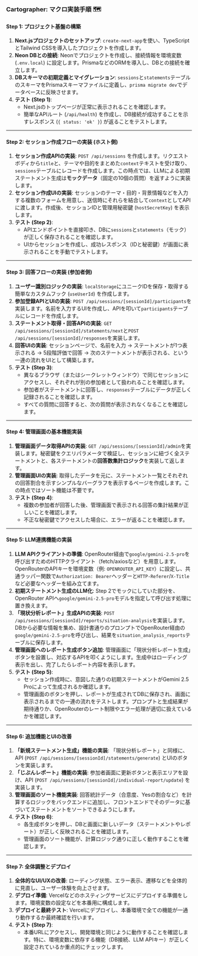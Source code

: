 ### Cartographer: マクロ実装手順 🗺️

#### Step 1: プロジェクト基盤の構築
1.  **Next.jsプロジェクトのセットアップ**: `create-next-app`を使い、TypeScriptとTailwind CSSを導入したプロジェクトを作成します。
2.  **Neon DBとの接続**: Neonでプロジェクトを作成し、接続情報を環境変数 (`.env.local`) に設定します。PrismaなどのORMを導入し、DBとの接続を確立します。
3.  **DBスキーマの初期定義とマイグレーション**: `sessions`と`statements`テーブルのスキーマをPrismaスキーマファイルに定義し、`prisma migrate dev`でデータベースに反映させます。
4.  **テスト (Step 1)**:
    * Next.jsのトップページが正常に表示されることを確認します。
    * 簡単なAPIルート (`/api/health`) を作成し、DB接続が成功することを示すレスポンス (`{ status: 'ok' }`) が返ることをテストします。

---

#### Step 2: セッション作成フローの実装 (ホスト側)
1.  **セッション作成APIの実装**: `POST /api/sessions` を作成します。リクエストボディから`title`と、テーマや目的をまとめた`context`テキストを受け取り、`sessions`テーブルにレコードを作成します。この時点では、LLMによる初期ステートメント生成は**モックデータ**（固定の10個の質問）を返すように実装します。
2.  **セッション作成UIの実装**: セッションのテーマ・目的・背景情報などを入力する複数のフォームを用意し、送信時にそれらを結合して`context`としてAPIに渡します。作成後、セッションIDと管理用秘密鍵 (`hostSecretKey`) を表示します。
3.  **テスト (Step 2)**:
    * APIエンドポイントを直接叩き、DBに`sessions`と`statements`（モック）が正しく保存されることを確認します。
    * UIからセッションを作成し、成功レスポンス（IDと秘密鍵）が画面に表示されることを手動でテストします。

---

#### Step 3: 回答フローの実装 (参加者側)
1.  **ユーザー識別ロジックの実装**: `localStorage`にユニークIDを保存・取得する簡単なカスタムフック (`useUserId`) を作成します。
2.  **参加登録APIとUIの実装**: `POST /api/sessions/[sessionId]/participants`を実装します。名前を入力するUIを作成し、APIを叩いて`participants`テーブルにレコードを作成します。
3.  **ステートメント取得・回答APIの実装**: `GET /api/sessions/[sessionId]/statements/next`と`POST /api/sessions/[sessionId]/responses`を実装します。
4.  **回答UIの実装**: セッションページで、名前を入力 → ステートメントが1つ表示される → 5段階評価で回答 → 次のステートメントが表示される、という一連の流れをUIとして構築します。
5.  **テスト (Step 3)**:
    * 異なるブラウザ（またはシークレットウィンドウ）で同じセッションにアクセスし、それぞれが別の参加者として扱われることを確認します。
    * 参加者がステートメントに回答し、`responses`テーブルにデータが正しく記録されることを確認します。
    * すべての質問に回答すると、次の質問が表示されなくなることを確認します。

---

#### Step 4: 管理画面の基本機能実装
1.  **管理画面データ取得APIの実装**: `GET /api/sessions/[sessionId]/admin`を実装します。秘密鍵をクエリパラメータで検証し、セッションに紐づく全ステートメントと、各ステートメントの**回答数集計ロジック**を実装して返します。
2.  **管理画面UIの実装**: 取得したデータを元に、ステートメント一覧とそれぞれの回答割合を示すシンプルなバーグラフを表示するページを作成します。この時点ではソート機能は不要です。
3.  **テスト (Step 4)**:
    * 複数の参加者が回答した後、管理画面で表示される回答の集計結果が正しいことを確認します。
    * 不正な秘密鍵でアクセスした場合に、エラーが返ることを確認します。

---

#### Step 5: LLM連携機能の実装
1.  **LLM APIクライアントの準備**: OpenRouter経由で`google/gemini-2.5-pro`を呼び出すためのHTTPクライアント（fetch/axiosなど）を用意します。OpenRouterのAPIキーを環境変数（例: `OPENROUTER_API_KEY`）に設定し、共通ラッパー関数で`Authorization: Bearer`ヘッダーと`HTTP-Referer`/`X-Title`など必要なヘッダーを組み立てます。
2.  **初期ステートメント生成のLLM化**: Step 2でモックにしていた部分を、OpenRouter APIへ`google/gemini-2.5-pro`モデルを指定して呼び出す処理に置き換えます。
3.  **「現状分析レポート」生成APIの実装**: `POST /api/sessions/[sessionId]/reports/situation-analysis`を実装します。DBから必要な情報を集め、設計書通りのプロンプトでOpenRouter経由の`google/gemini-2.5-pro`を呼び出し、結果を`situation_analysis_reports`テーブルに保存します。
4.  **管理画面へのレポート生成ボタン追加**: 管理画面に「現状分析レポート生成」ボタンを設置し、対応するAPIを叩くようにします。生成中はローディング表示を出し、完了したらレポート内容を表示します。
5.  **テスト (Step 5)**:
    * セッション作成時に、意図した通りの初期ステートメントがGemini 2.5 Proによって生成されるか確認します。
    * 管理画面のボタンを押し、レポートが生成されてDBに保存され、画面に表示されるまでの一連の流れをテストします。プロンプトと生成結果が期待通りか、OpenRouterのレート制限やエラー処理が適切に扱えているかを確認します。

---

#### Step 6: 追加機能とUIの改善
1.  **「新規ステートメント生成」機能の実装**: 「現状分析レポート」と同様に、API (`POST /api/sessions/[sessionId]/statements/generate`) とUIのボタンを実装します。
2.  **「じぶんレポート」機能の実装**: 参加者画面に更新ボタンと表示エリアを設け、API (`POST /api/sessions/[sessionId]/individual-report/update`) を実装します。
3.  **管理画面のソート機能実装**: 回答統計データ（合意度、Yesの割合など）を計算するロジックをバックエンドに追加し、フロントエンドでそのデータに基づいてステートメントをソートできるようにします。
4.  **テスト (Step 6)**:
    * 各生成ボタンを押し、DBと画面に新しいデータ（ステートメントやレポート）が正しく反映されることを確認します。
    * 管理画面のソート機能が、計算ロジック通りに正しく動作することを確認します。

---

#### Step 7: 全体調整とデプロイ
1.  **全体的なUI/UXの改善**: ローディング状態、エラー表示、遷移などを全体的に見直し、ユーザー体験を向上させます。
2.  **デプロイ準備**: Vercelなどのホスティングサービスにデプロイする準備をします。環境変数の設定などを本番用に構成します。
3.  **デプロイと最終テスト**: Vercelにデプロイし、本番環境で全ての機能が一通り動作するか最終確認を行います。
4.  **テスト (Step 7)**:
    * 本番URLにアクセスし、開発環境と同じように動作することを確認します。特に、環境変数に依存する機能（DB接続、LLM APIキー）が正しく設定されているか重点的にチェックします。
